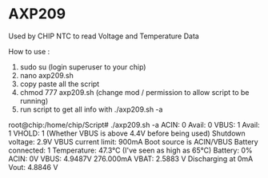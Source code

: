 # AXP209
Used by CHIP NTC to read Voltage and Temperature Data

How to use : 
1. sudo su (login superuser to your chip)
2. nano axp209.sh
3. copy paste all the script
4. chmod 777 axp209.sh (change mod / permission to allow script to be running)
5. run script to get all info with ./axp209.sh -a


root@chip:/home/chip/Script# ./axp209.sh -a
              ACIN: 0	Avail: 0
              VBUS: 1	Avail: 1
             VHOLD: 1 (Whether VBUS is above 4.4V before being used)
  Shutdown voltage: 2.9V
VBUS current limit: 900mA
Boot source is ACIN/VBUS
Battery connected: 1
Temperature:	47.3°C (I've seen as high as 65°C)
Battery: 0%
ACIN:	0V
VBUS:	4.9487V   276.000mA
VBAT:	2.5883 V  Discharging at 0mA
Vout:	4.8846 V
